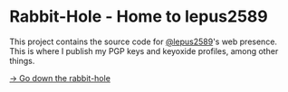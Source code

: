 <!---
Source code of @lepus2589's GitHub pages profile page
Copyright (C) 2025  Tim Kaune

Except where otherwise noted, this document is licensed under a
[Creative Commons Attribution-ShareAlike 4.0 International License](https://creativecommons.org/licenses/by-sa/4.0/).
--->

# Rabbit-Hole - Home to lepus2589 #

This project contains the source code for
[@lepus2589](https://github.com/lepus2589)'s web presence. This is where I
publish my PGP keys and keyoxide profiles, among other things.

[&rarr; Go down the rabbit-hole](https://lepus2589.github.io/)
